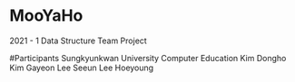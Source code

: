 # MooYaHo
2021 - 1 Data Structure Team Project

#Participants
Sungkyunkwan University Computer Education
Kim Dongho
Kim Gayeon
Lee Seeun
Lee Hoeyoung

